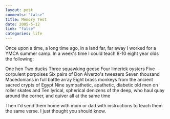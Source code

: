 ```yaml
--- 
layout: post
comments: "false"
title: Memory Test
date: 2005-5-12
link: "false"
categories: life
---
```

Once upon a time, a long time ago, in a land far, far away I worked for a YMCA summer camp. In a week's time I could teach 8-10 eight year olds the following:

One hen
Two ducks
Three squawking geese
Four limerick oysters
Five corpulent porpoises
Six pairs of Don Alverzo's tweezers
Seven thousand Macedonians in full battle array
Eight brass monkeys from the ancient sacred crypts of Egypt
Nine sympathetic, apathetic, diabetic old men on roller skates
and
Ten lyrical, spherical denizens of the deep, who haul quay around the corner, and quiver all at the same time

Then I'd send them home with mom or dad with instructions to teach them the same verse. I just thought you should know.
